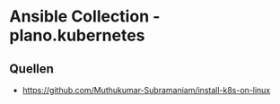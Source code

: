 # Ansible Collection - plano.kubernetes

## Quellen

- https://github.com/Muthukumar-Subramaniam/install-k8s-on-linux
